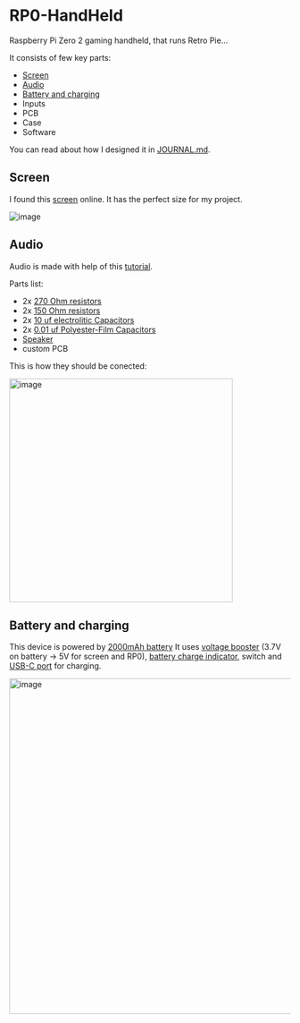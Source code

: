 # RP0-HandHeld
Raspberry Pi Zero 2 gaming handheld, that runs Retro Pie...

It consists of few key parts:
- [Screen](https://github.com/OndrejVacekSPSCL/RP0-HandHeld/edit/main/README.md#screen)
- [Audio](https://github.com/OndrejVacekSPSCL/RP0-HandHeld/edit/main/README.md#audio)
- [Battery and charging](https://github.com/OndrejVacekSPSCL/RP0-HandHeld/edit/main/README.md#battery-and-charging)
- Inputs
- PCB
- Case
- Software

You can read about how I designed it in [JOURNAL.md](https://github.com/OndrejVacekSPSCL/RP0-HandHeld/blob/main/JOURNAL.md).

## Screen
I found this [screen](https://tinyurl.com/3287bkxc) online. It has the perfect size for my project.

![image](https://github.com/user-attachments/assets/4f11b6bc-cf0a-4dfb-bcf8-76fd139d4978)

## Audio
Audio is made with help of this [tutorial](https://youtu.be/3pXB90IDNoY?si=AYgq76n8aVKT-kv3).

Parts list:
- 2x [270 Ohm resistors](https://tinyurl.com/ycs5rh84)
- 2x [150 Ohm resistors](https://tinyurl.com/ycs5rh84)
- 2x [10 uf electrolitic Capacitors](https://tinyurl.com/2p6z8e5f)
- 2x [0.01 uf Polyester-Film Capacitors](https://tinyurl.com/33zae35e)
- [Speaker](https://tinyurl.com/4ueak527)
- custom PCB

This is how they should be conected:

<img src="https://github.com/user-attachments/assets/59e63e07-29d2-48de-9986-08d0493ad39c" alt="image" width="400"/>

## Battery and charging
This device is powered by [2000mAh battery](https://tinyurl.com/25jmx5w2) It uses [voltage booster](https://tinyurl.com/4jvbk29v) (3.7V on battery -> 5V for screen and RP0), [battery charge indicator](https://tinyurl.com/5596b6uh), switch and [USB-C port](https://tinyurl.com/2bktbsuc) for charging.

<img src="https://github.com/user-attachments/assets/556fb7b3-e956-4b3f-b37c-78652f554b3c" alt="image" width="600"/>
